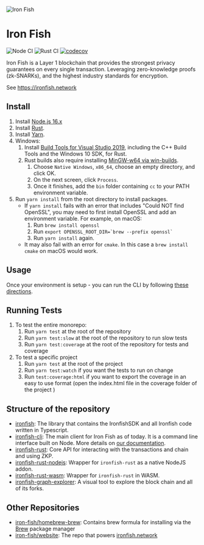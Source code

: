 ![Iron Fish](https://user-images.githubusercontent.com/767083/113650890-d8414c80-9645-11eb-8f4d-2427fc322ce4.png)


# Iron Fish

![Node CI](https://github.com/iron-fish/ironfish/actions/workflows/ci.yml/badge.svg)
![Rust CI](https://github.com/iron-fish/ironfish/actions/workflows/rust_ci.yml/badge.svg)
[![codecov](https://codecov.io/gh/iron-fish/ironfish/branch/master/graph/badge.svg?token=fOjPFN18xZ)](https://codecov.io/gh/iron-fish/ironfish)

Iron Fish is a Layer 1 blockchain that provides the strongest privacy guarantees on every single transaction. Leveraging zero-knowledge proofs (zk-SNARKs), and the highest industry standards for encryption.

See https://ironfish.network

## Install

1. Install [Node.js 16.x](https://nodejs.org/en/download/)
1. Install [Rust](https://www.rust-lang.org/learn/get-started).
1. Install [Yarn](https://classic.yarnpkg.com/en/docs/install).
1. Windows:
   1. Install [Build Tools for Visual Studio 2019](https://visualstudio.microsoft.com/downloads/#build-tools-for-visual-studio-2019), including the C++ Build Tools and the Windows 10 SDK, for Rust.
   1. Rust builds also require installing [MinGW-w64 via win-builds](http://win-builds.org/doku.php/download_and_installation_from_windows).
      1. Choose `Native Windows`, `x86_64`, choose an empty directory, and click OK.
      1. On the next screen, click `Process`.
      1. Once it finishes, add the `bin` folder containing `cc` to your PATH environment variable.
1. Run `yarn install` from the root directory to install packages.
   * If `yarn install` fails with an error that includes "Could NOT find OpenSSL", you may need to first install OpenSSL and add an environment variable. For example, on macOS:
      1. Run `brew install openssl`
      1. Run ``export OPENSSL_ROOT_DIR=`brew --prefix openssl` ``
      1. Run `yarn install` again.
   * It may also fail with an error for `cmake`. In this case a `brew install cmake` on macOS would work. 

## Usage

Once your environment is setup - you can run the CLI by following [these directions](https://github.com/iron-fish/ironfish/tree/master/ironfish-cli).

## Running Tests

1. To test the entire monorepo:
   1. Run `yarn test` at the root of the repository
   1. Run `yarn test:slow` at the root of the repository to run slow tests
   1. Run `yarn test:coverage` at the root of the repository for tests and coverage
1. To test a specific project
   1. Run `yarn test` at the root of the project
   1. Run `yarn test:watch` if you want the tests to run on change
   1. Run `test:coverage:html` if you want to export the coverage in an easy to use format (open the index.html file in the coverage folder of the project )

## Structure of the repository

 - [ironfish](./ironfish/README.md): The library that contains the IronfishSDK and all Ironfish code written in Typescript.
 - [ironfish-cli](./ironfish-cli/README.md): The main client for Iron Fish as of today. It is a command line interface built on Node. More details on [our documentation](https://ironfish.network/docs/onboarding/iron-fish-tutorial).
 - [ironfish-rust](./ironfish-rust/README.md): Core API for interacting with the transactions and chain and using ZKP.
 - [ironfish-rust-nodejs](./ironfish-rust-nodejs/README.md): Wrapper for `ironfish-rust` as a native NodeJS addon.
 - [ironfish-rust-wasm](./ironfish-rust-wasm/README.md): Wrapper for `ironfish-rust` in WASM.
 - [ironfish-graph-explorer](./ironfish-graph-explorer/README.md): A visual tool to explore the block chain and all of its forks.

## Other Repositories

 - [iron-fish/homebrew-brew](https://github.com/iron-fish/homebrew-brew): Contains brew formula for installing via the [Brew](https://brew.sh) package manager
 - [iron-fish/website](https://github.com/iron-fish/website): The repo that powers [ironfish.network](https://ironfish.network)
